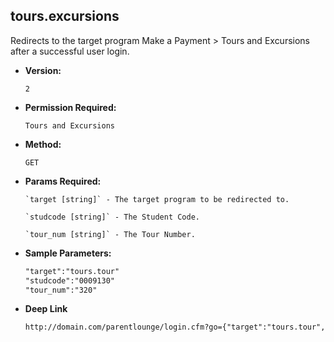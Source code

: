 **tours.excursions**
----
  Redirects to the target program Make a Payment > Tours and Excursions after a successful user login.

* **Version:**

  	`2`

* **Permission Required:**

  	`Tours and Excursions`

* **Method:**

  	`GET`
  
*  **Params Required:**

	   `target [string]` - The target program to be redirected to.

	   `studcode [string]` - The Student Code.

	   `tour_num [string]` - The Tour Number.

* **Sample Parameters:**

	```HTML
	"target":"tours.tour"
	"studcode":"0009130"
	"tour_num":"320"
	```

* **Deep Link**

	```HTML
	http://domain.com/parentlounge/login.cfm?go={"target":"tours.tour","studcode":"0009130","tour_num":"320","prod_menu":"Y"}
	```